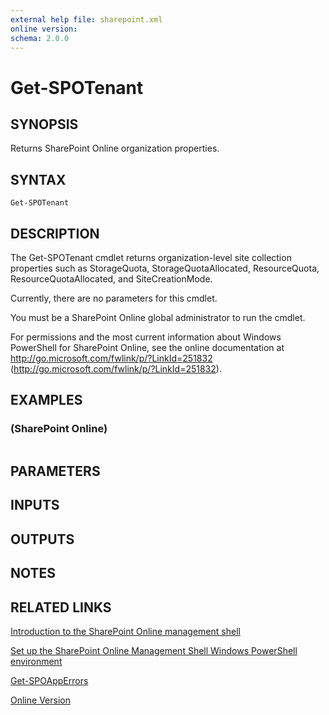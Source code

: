 ```yaml
---
external help file: sharepoint.xml
online version: 
schema: 2.0.0
---
```


# Get-SPOTenant

## SYNOPSIS
Returns SharePoint Online organization properties.

## SYNTAX

```
Get-SPOTenant
```

## DESCRIPTION
The Get-SPOTenant cmdlet returns organization-level site collection properties such as StorageQuota, StorageQuotaAllocated, ResourceQuota, ResourceQuotaAllocated, and SiteCreationMode.

Currently, there are no parameters for this cmdlet.

You must be a SharePoint Online global administrator to run the cmdlet.

For permissions and the most current information about Windows PowerShell for SharePoint Online, see the online documentation at http://go.microsoft.com/fwlink/p/?LinkId=251832 (http://go.microsoft.com/fwlink/p/?LinkId=251832).

## EXAMPLES

### (SharePoint Online)
```

```

## PARAMETERS

## INPUTS

## OUTPUTS

## NOTES

## RELATED LINKS

[Introduction to the SharePoint Online management shell]()

[Set up the SharePoint Online Management Shell Windows PowerShell environment]()

[Get-SPOAppErrors]()

[Online Version](http://technet.microsoft.com/EN-US/library/aa3a5d69-72f2-45b0-9ab6-bcd11a266348(Office.15).aspx)

